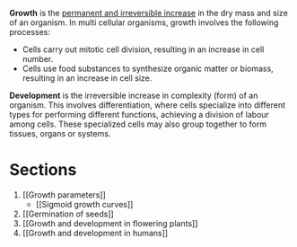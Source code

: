 **Growth** is the <u>permanent and irreversible increase</u> in the dry mass and size of an organism. In multi cellular organisms, growth involves the following processes:
- Cells carry out mitotic cell division, resulting in an increase in cell number.
- Cells use food substances to synthesize organic matter or biomass, resulting in an increase in cell size.

**Development** is the irreversible increase in complexity (form) of an organism. This involves differentiation, where cells specialize into different types for performing different functions, achieving a division of labour among cells. These specialized cells may also group together to form tissues, organs or systems.

# Sections
1. [[Growth parameters]]
	- [[Sigmoid growth curves]]
2. [[Germination of seeds]]
3. [[Growth and development in flowering plants]]
4. [[Growth and development in humans]]
